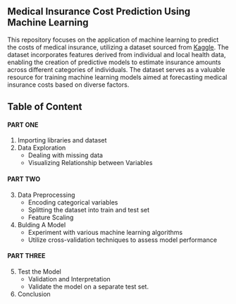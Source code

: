 ## Medical Insurance Cost Prediction Using Machine Learning

This repository focuses on the application of machine learning to predict the costs of medical insurance, utilizing a dataset sourced from [Kaggle](https://www.kaggle.com/mirichoi0218/insurance?select=insurance.csv). The dataset incorporates features derived from individual and local health data, enabling the creation of predictive models to estimate insurance amounts across different categories of individuals. The dataset serves as a valuable resource for training machine learning models aimed at forecasting medical insurance costs based on diverse factors.

## Table of Content

#### PART ONE
1. Importing libraries and dataset
2. Data Exploration
    - Dealing with missing data
    - Visualizing Relationship between Variables
  
#### PART TWO
3. Data Preprocessing
    - Encoding categorical variables
    - Splitting the dataset into train and test set
    - Feature Scaling 
4. Bulding A Model
    - Experiment with various machine learning algorithms 
    - Utilize cross-validation techniques to assess model performance
#### PART THREE
5. Test the Model
    - Validation and Interpretation
    - Validate the model on a separate test set.
6. Conclusion
